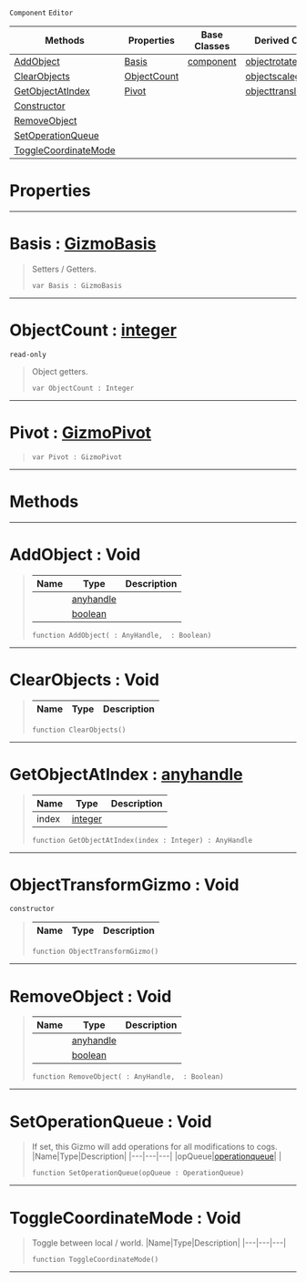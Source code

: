  `Component` `Editor`



|Methods|Properties|Base Classes|Derived Classes|
|---|---|---|---|
|[AddObject](objecttransformgizmo.md#addobject-void)|[Basis](objecttransformgizmo.md#basis-zilch-engine-docume)|[component](component.md)|[objectrotategizmo](objectrotategizmo.md)|
|[ClearObjects](objecttransformgizmo.md#clearobjects-void)|[ObjectCount](objecttransformgizmo.md#objectcount-zilch-engine)| |[objectscalegizmo](objectscalegizmo.md)|
|[GetObjectAtIndex](objecttransformgizmo.md#getobjectatindex-zilch-en)|[Pivot](objecttransformgizmo.md#pivot-zilch-engine-docume)| |[objecttranslategizmo](objecttranslategizmo.md)|
|[Constructor](objecttransformgizmo.md#objecttransformgizmo-voi)| | | |
|[RemoveObject](objecttransformgizmo.md#removeobject-void)| | | |
|[SetOperationQueue](objecttransformgizmo.md#setoperationqueue-void)| | | |
|[ToggleCoordinateMode](objecttransformgizmo.md#togglecoordinatemode-voi)| | | |


 #  Properties


---  
 #  Basis : [GizmoBasis](../enum_reference.md#gizmobasis)

> Setters / Getters.
> ```TS:Nada
> var Basis : GizmoBasis


---  
 #  ObjectCount : [integer](../nada_base_types/integer.md)

 `read-only`

> Object getters.
> ```TS:Nada
> var ObjectCount : Integer


---  
 #  Pivot : [GizmoPivot](../enum_reference.md#gizmopivot)

> 
> ```TS:Nada
> var Pivot : GizmoPivot


---  
 #  Methods


---  
 #  AddObject : Void

> 
> |Name|Type|Description|
> |---|---|---|
> ||[anyhandle](../nada_base_types/anyhandle.md)| |
> ||[boolean](../nada_base_types/boolean.md)| |
> ```TS:Nada
> function AddObject( : AnyHandle,  : Boolean)
> ``` 


---  
 #  ClearObjects : Void

> 
> |Name|Type|Description|
> |---|---|---|
> ```TS:Nada
> function ClearObjects()
> ``` 


---  
 #  GetObjectAtIndex : [anyhandle](../nada_base_types/anyhandle.md)

> 
> |Name|Type|Description|
> |---|---|---|
> |index|[integer](../nada_base_types/integer.md)| |
> ```TS:Nada
> function GetObjectAtIndex(index : Integer) : AnyHandle
> ``` 


---  
 #  ObjectTransformGizmo : Void

 `constructor`

> 
> |Name|Type|Description|
> |---|---|---|
> ```TS:Nada
> function ObjectTransformGizmo()
> ``` 


---  
 #  RemoveObject : Void

> 
> |Name|Type|Description|
> |---|---|---|
> ||[anyhandle](../nada_base_types/anyhandle.md)| |
> ||[boolean](../nada_base_types/boolean.md)| |
> ```TS:Nada
> function RemoveObject( : AnyHandle,  : Boolean)
> ``` 


---  
 #  SetOperationQueue : Void

> If set, this Gizmo will add operations for all modifications to cogs.
> |Name|Type|Description|
> |---|---|---|
> |opQueue|[operationqueue](operationqueue.md)| |
> ```TS:Nada
> function SetOperationQueue(opQueue : OperationQueue)
> ``` 


---  
 #  ToggleCoordinateMode : Void

> Toggle between local / world.
> |Name|Type|Description|
> |---|---|---|
> ```TS:Nada
> function ToggleCoordinateMode()
> ``` 


---  
 

 